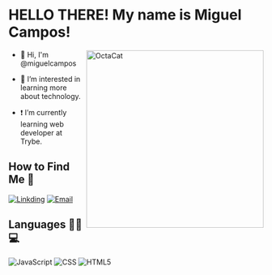 # HELLO THERE! My name is Miguel Campos!

<img align="right" src="https://octocat-generator-assets.githubusercontent.com/my-octocat-1629065437496.png" alt="OctaCat" width="350px" height="350px">

* :wave: Hi, I'm @miguelcampos

* :eyes: I’m interested in learning more about technology.

* :exclamation: I’m currently learning web developer at Trybe.

## How to Find Me :wind_chime:

[![Linkding](https://img.shields.io/badge/LinkedIn-0077B5?style=for-the-badge&logo=linkedin&logoColor=white)](https://www.linkedin.com/in/miguel-campos-6b7243203/)
[![Email](https://img.shields.io/badge/Gmail-D14836?style=for-the-badge&logo=gmail&logoColor=white)](mailto:1hamander@gmail.com)


## Languages 👨‍💻💻 

![JavaScript](https://img.shields.io/badge/JavaScript-F7DF1E?style=for-the-badge&logo=javascript&logoColor=black)
![CSS](https://img.shields.io/badge/CSS3-1572B6?style=for-the-badge&logo=css3&logoColor=white)
![HTML5](https://img.shields.io/badge/HTML5-E34F26?style=for-the-badge&logo=html5&logoColor=white)
